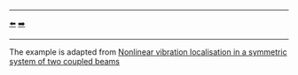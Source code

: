 ***
[⬅️](../052/README.md "Previous example")
[➡️](../054/README.md "Next example")
***

The example is adapted from [Nonlinear vibration localisation in a symmetric system of two coupled beams](https://doi.org/10.1007/s11071-020-05760-x)
